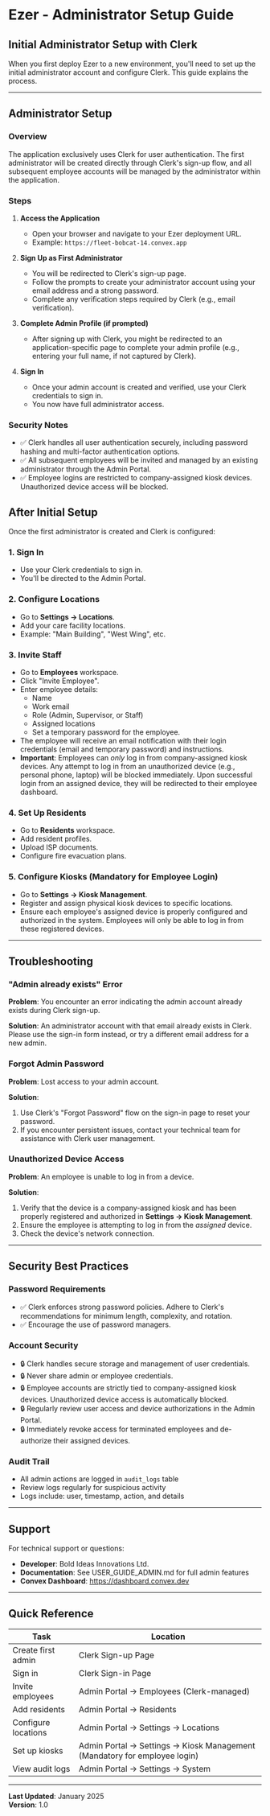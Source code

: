# Ezer - Administrator Setup Guide

## Initial Administrator Setup with Clerk

When you first deploy Ezer to a new environment, you'll need to set up the initial administrator account and configure Clerk. This guide explains the process.

---

## Administrator Setup

### Overview

The application exclusively uses Clerk for user authentication. The first administrator will be created directly through Clerk's sign-up flow, and all subsequent employee accounts will be managed by the administrator within the application.

### Steps

1.  **Access the Application**
    *   Open your browser and navigate to your Ezer deployment URL.
    *   Example: `https://fleet-bobcat-14.convex.app`

2.  **Sign Up as First Administrator**
    *   You will be redirected to Clerk's sign-up page.
    *   Follow the prompts to create your administrator account using your email address and a strong password.
    *   Complete any verification steps required by Clerk (e.g., email verification).

3.  **Complete Admin Profile (if prompted)**
    *   After signing up with Clerk, you might be redirected to an application-specific page to complete your admin profile (e.g., entering your full name, if not captured by Clerk).

4.  **Sign In**
    *   Once your admin account is created and verified, use your Clerk credentials to sign in.
    *   You now have full administrator access.

### Security Notes

*   ✅ Clerk handles all user authentication securely, including password hashing and multi-factor authentication options.
*   ✅ All subsequent employees will be invited and managed by an existing administrator through the Admin Portal.
*   ✅ Employee logins are restricted to company-assigned kiosk devices. Unauthorized device access will be blocked.


## After Initial Setup

Once the first administrator is created and Clerk is configured:

### 1. Sign In
*   Use your Clerk credentials to sign in.
*   You'll be directed to the Admin Portal.

### 2. Configure Locations
*   Go to **Settings → Locations**.
*   Add your care facility locations.
*   Example: "Main Building", "West Wing", etc.

### 3. Invite Staff
*   Go to **Employees** workspace.
*   Click "Invite Employee".
*   Enter employee details:
    *   Name
    *   Work email
    *   Role (Admin, Supervisor, or Staff)
    *   Assigned locations
    *   Set a temporary password for the employee.
*   The employee will receive an email notification with their login credentials (email and temporary password) and instructions.
*   **Important**: Employees can *only* log in from company-assigned kiosk devices. Any attempt to log in from an unauthorized device (e.g., personal phone, laptop) will be blocked immediately. Upon successful login from an assigned device, they will be redirected to their employee dashboard.

### 4. Set Up Residents
*   Go to **Residents** workspace.
*   Add resident profiles.
*   Upload ISP documents.
*   Configure fire evacuation plans.

### 5. Configure Kiosks (Mandatory for Employee Login)
*   Go to **Settings → Kiosk Management**.
*   Register and assign physical kiosk devices to specific locations.
*   Ensure each employee's assigned device is properly configured and authorized in the system. Employees will only be able to log in from these registered devices.

---

## Troubleshooting

### "Admin already exists" Error

**Problem**: You encounter an error indicating the admin account already exists during Clerk sign-up.

**Solution**: An administrator account with that email already exists in Clerk. Please use the sign-in form instead, or try a different email address for a new admin.

### Forgot Admin Password

**Problem**: Lost access to your admin account.

**Solution**:
1.  Use Clerk's "Forgot Password" flow on the sign-in page to reset your password.
2.  If you encounter persistent issues, contact your technical team for assistance with Clerk user management.

### Unauthorized Device Access

**Problem**: An employee is unable to log in from a device.

**Solution**:
1.  Verify that the device is a company-assigned kiosk and has been properly registered and authorized in **Settings → Kiosk Management**.
2.  Ensure the employee is attempting to log in from the *assigned* device.
3.  Check the device's network connection.

---

## Security Best Practices

### Password Requirements
*   ✅ Clerk enforces strong password policies. Adhere to Clerk's recommendations for minimum length, complexity, and rotation.
*   ✅ Encourage the use of password managers.

### Account Security
*   🔒 Clerk handles secure storage and management of user credentials.
*   🔒 Never share admin or employee credentials.
*   🔒 Employee accounts are strictly tied to company-assigned kiosk devices. Unauthorized device access is automatically blocked.
*   🔒 Regularly review user access and device authorizations in the Admin Portal.
*   🔒 Immediately revoke access for terminated employees and de-authorize their assigned devices.

### Audit Trail
- All admin actions are logged in `audit_logs` table
- Review logs regularly for suspicious activity
- Logs include: user, timestamp, action, and details

---

## Support

For technical support or questions:
- **Developer**: Bold Ideas Innovations Ltd.
- **Documentation**: See USER_GUIDE_ADMIN.md for full admin features
- **Convex Dashboard**: https://dashboard.convex.dev

---

## Quick Reference

| Task | Location |
|------|----------|
| Create first admin | Clerk Sign-up Page |
| Sign in | Clerk Sign-in Page |
| Invite employees | Admin Portal → Employees (Clerk-managed) |
| Add residents | Admin Portal → Residents |
| Configure locations | Admin Portal → Settings → Locations |
| Set up kiosks | Admin Portal → Settings → Kiosk Management (Mandatory for employee login) |
| View audit logs | Admin Portal → Settings → System |

---

**Last Updated**: January 2025  
**Version**: 1.0

